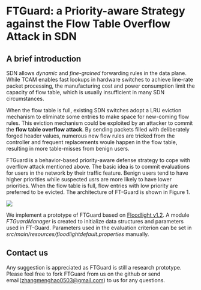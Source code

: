 FTGuard: a Priority-aware Strategy against the Flow Table Overflow Attack in SDN
====================================

A brief introduction
-------------------

SDN allows *dynamic* and *fine-grained* forwarding rules in the data plane. While TCAM enables fast lookups in hardware switches to achieve line-rate packet processing, the manufacturing cost and power consumption limit the capacity of flow table, which is usually insufficient in many SDN circumstances.

When the flow table is full, existing SDN switches adopt a LRU eviction mechanism to eliminate some entries to make space for new-coming flow rules. This eviction mechanism could be exploited by an attacker to commit the **flow table overflow attack**. By sending packets filled with deliberately forged header values, numerous new flow rules are tricked from the controller and frequent replacements woule happen in the flow table, resulting in more table-misses from benign users.

FTGuard is a behavior-based priority-aware defense strategy to cope with overflow attack mentioned above. The basic idea is to commit evaluations for users in the network by their traffic feature. Benign users tend to have higher priorities while suspected usrs are more likely to have lower priorities. When the flow table is full, flow entries with low priority are preferred to be evicted. The architecture of FT-Guard is shown in Figure 1.

![](http://i.imgur.com/oEUNAtB.png)

We implement a prototype of FTGuard based on [Floodlight v1.2](https://github.com/ZhangMenghao/FG/commit/b5be294d8484d7eab0ed840dd15c6259a3b0eaaa). A module *FTGuardManager* is created to initialize data structures and parameters used in FT-Guard. Parameters used in the evaluation criterion can be set in *src/main/resources/floodlightdefault.properties* manually.


Contact us
---------------------
Any suggestion is appreciated as FTGuard is still a research prototype. Please feel free to fork FTGuard from us on the github or send email(zhangmenghao0503@gmail.com) to us for any questions.
